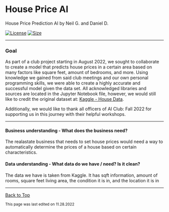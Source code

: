 # House Price AI

House Price Prediction AI by Neil G. and Daniel D.

[![License](https://img.shields.io/github/license/RandomKiddo/HousePriceAI)](https://www.gnu.org/licenses/agpl-3.0.en.html)
[![Size](https://img.shields.io/github/languages/code-size/RandomKiddo/HousePriceAI)](https://github.com/RandomKiddo/HousePriceAI/blob/master/Project.ipynb)
___

### Goal

As part of a club project starting in August 2022, we sought to collaborate to create a model that predicts house prices in a certain area based on many factors like square feet, amount of bedrooms, and more. Using knowledge we gained from said club meetings and our own personal programming skills, we were able to create a highly accurate and successful model given the data set. All acknowledged libraries and sources are located in the Jupyter Notebook file, however, we would still like to credit the original dataset at: [Kaggle - House Data](https://www.kaggle.com/datasets/shree1992/housedata).

Additionally, we would like to thank all officers of AI Club: Fall 2022 for supporting us in this journey with their helpful workshops. 

___


#### Business understanding - What does the business need?

The realastate business that needs to set house prices would need a way to automatically
 determine the prices of a house based on certain characteristics.

#### Data understanding - What data do we have / need? Is it clean?

The data we have is taken from Kaggle. It has sqft information, amount of rooms, square feet living area, the condition it is in, and the location it is in

___

[Back to Top](#house-price-ai)

<sub>This page was last edited on 11.28.2022</sub>
